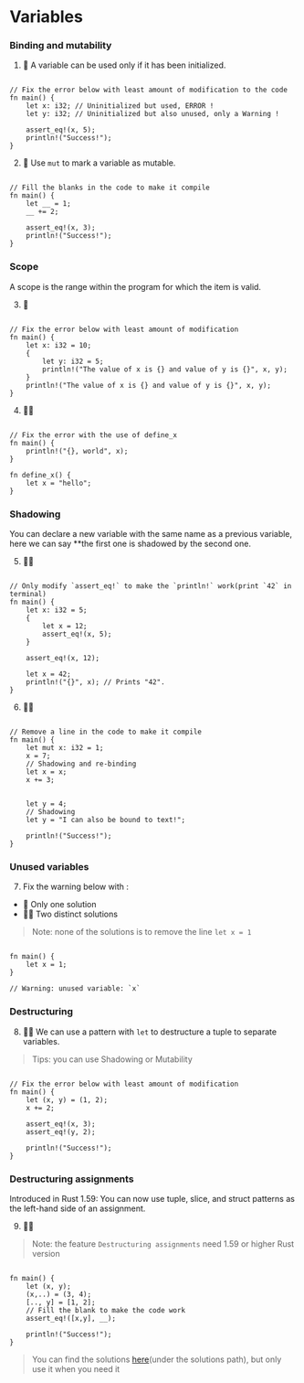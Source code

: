 # Variables

### Binding and mutability
1. 🌟 A variable can be used only if it has been initialized.
```rust,editable

// Fix the error below with least amount of modification to the code
fn main() {
    let x: i32; // Uninitialized but used, ERROR !
    let y: i32; // Uninitialized but also unused, only a Warning !

    assert_eq!(x, 5);
    println!("Success!");
}
```

2. 🌟 Use `mut` to mark a variable as mutable.
```rust,editable

// Fill the blanks in the code to make it compile
fn main() {
    let __ = 1;
    __ += 2; 
    
    assert_eq!(x, 3);
    println!("Success!");
}
```

### Scope
A scope is the range within the program for which the item is valid.

3. 🌟 
```rust,editable

// Fix the error below with least amount of modification
fn main() {
    let x: i32 = 10;
    {
        let y: i32 = 5;
        println!("The value of x is {} and value of y is {}", x, y);
    }
    println!("The value of x is {} and value of y is {}", x, y); 
}
```

4. 🌟🌟 
```rust,editable

// Fix the error with the use of define_x
fn main() {
    println!("{}, world", x); 
}

fn define_x() {
    let x = "hello";
}
```

### Shadowing
You can declare a new variable with the same name as a previous variable, here we can say **the first one is shadowed by the second one.

5. 🌟🌟 
```rust,editable

// Only modify `assert_eq!` to make the `println!` work(print `42` in terminal)
fn main() {
    let x: i32 = 5;
    {
        let x = 12;
        assert_eq!(x, 5);
    }

    assert_eq!(x, 12);

    let x = 42;
    println!("{}", x); // Prints "42".
}
```

6. 🌟🌟 
```rust,editable

// Remove a line in the code to make it compile
fn main() {
    let mut x: i32 = 1;
    x = 7;
    // Shadowing and re-binding
    let x = x; 
    x += 3;


    let y = 4;
    // Shadowing
    let y = "I can also be bound to text!"; 

    println!("Success!");
}
```

### Unused variables
7. Fix the warning below with :

- 🌟  Only one solution
- 🌟🌟  Two distinct solutions

> Note: none of the solutions is to remove the line `let x = 1` 

```rust,editable

fn main() {
    let x = 1; 
}

// Warning: unused variable: `x`
```

### Destructuring
8. 🌟🌟 We can use a pattern with `let` to destructure a tuple to separate variables.

> Tips: you can use Shadowing or Mutability

```rust,editable

// Fix the error below with least amount of modification
fn main() {
    let (x, y) = (1, 2);
    x += 2;

    assert_eq!(x, 3);
    assert_eq!(y, 2);

    println!("Success!");
}
```

### Destructuring assignments
Introduced in Rust 1.59: You can now use tuple, slice, and struct patterns as the left-hand side of an assignment.

9. 🌟🌟

> Note: the feature `Destructuring assignments` need 1.59 or higher Rust version

```rust,editable

fn main() {
    let (x, y);
    (x,..) = (3, 4);
    [.., y] = [1, 2];
    // Fill the blank to make the code work
    assert_eq!([x,y], __);

    println!("Success!");
} 
```


> You can find the solutions [here](https://github.com/sunface/rust-by-practice)(under the solutions path), but only use it when you need it
